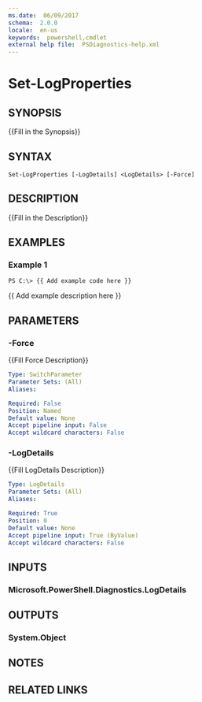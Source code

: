 ```yaml
---
ms.date:  06/09/2017
schema:  2.0.0
locale:  en-us
keywords:  powershell,cmdlet
external help file:  PSDiagnostics-help.xml
---
```


# Set-LogProperties

## SYNOPSIS
{{Fill in the Synopsis}}

## SYNTAX

```
Set-LogProperties [-LogDetails] <LogDetails> [-Force]
```

## DESCRIPTION
{{Fill in the Description}}

## EXAMPLES

### Example 1
```
PS C:\> {{ Add example code here }}
```

{{ Add example description here }}

## PARAMETERS

### -Force
{{Fill Force Description}}

```yaml
Type: SwitchParameter
Parameter Sets: (All)
Aliases:

Required: False
Position: Named
Default value: None
Accept pipeline input: False
Accept wildcard characters: False
```

### -LogDetails
{{Fill LogDetails Description}}

```yaml
Type: LogDetails
Parameter Sets: (All)
Aliases:

Required: True
Position: 0
Default value: None
Accept pipeline input: True (ByValue)
Accept wildcard characters: False
```

## INPUTS

### Microsoft.PowerShell.Diagnostics.LogDetails


## OUTPUTS

### System.Object

## NOTES

## RELATED LINKS